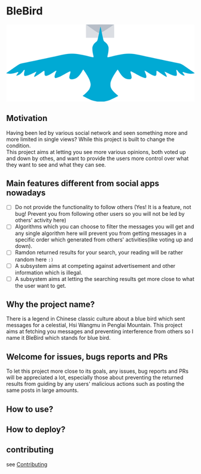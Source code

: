 # BleBird

![logo](logo/bleBird-medium.png)

## Motivation
Having been led by various social network and seen something more and more limited in single views? While this project is built to change the condition.  
This project aims at letting you see more various opinions, both voted up and down by othes, and want to provide the users more control over what they want to see and what they can see.  

## Main features different from social apps  nowadays
- [ ] Do not provide the functionality to follow others (Yes! It is a feature, not bug! Prevent you from following other users so you will not be led by others' activity here)
- [ ] Algorithms which you can choose to filter the messages you will get and any single algorithm here will prevent you from getting messages in a specific order which generated from others' activities(like voting up and down).
- [ ] Ramdon returned results for your search, your reading will be rather random here ```:)```
- [ ] A subsystem aims at competing against advertisement and other information which is illegal.
- [ ] A subsystem aims at letting the searching results get more close to what the user want to get. 

## Why the project name?
There is a legend in Chinese classic culture about a blue bird which sent messages for a celestial, Hsi Wangmu in Penglai Mountain. This project aims at fetching you messages and preventing interference from others so I name it BleBird which stands for blue bird.

## Welcome for issues, bugs reports and PRs
To let this project more close to its goals, any issues, bug reports and PRs will be appreciated a lot, especially those about preventing the returned results from guiding by any users' malicious actions such as posting the same posts in large amounts.

## How to use?

## How to deploy?

## contributing
see [Contributing](CONTRIBUTING.md)
